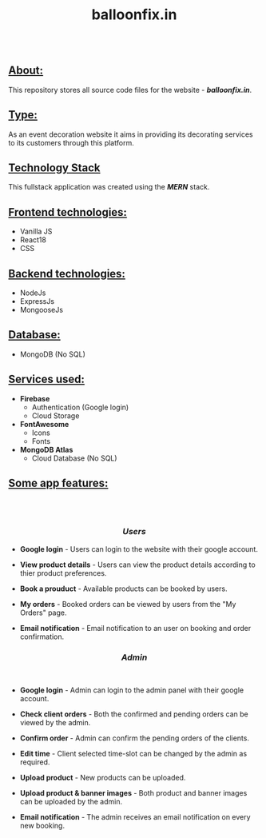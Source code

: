 <h1 align="center">balloonfix.in</h1><br><br>

<h2><u>About:</u></h2>

 This repository stores all source code files for the website - ***balloonfix.in***.

<h2><u>Type:</u></h2>

As an event decoration website it aims in providing its decorating services to its customers through this platform.
  
<h2><u>Technology Stack</u></h2>  

This fullstack application was created using the ***MERN*** stack.  
 
<h2><u>Frontend technologies:</u></h2>  

- Vanilla JS
- React18
- CSS  
  
  
<h2><u>Backend technologies:</u></h2>
  
- NodeJs
- ExpressJs
- MongooseJs
    
  
<h2><u>Database:</u></h2>  

- MongoDB (No SQL)
    
  
<h2><u>Services used:</u></h2>
   
- **Firebase**
     - Authentication (Google login)
     - Cloud Storage
- **FontAwesome**
     - Icons
     - Fonts
- **MongoDB Atlas**
     - Cloud Database (No SQL)  
  
  
<h2><u>Some app features:</u></h2><br><br>
<h3 align="center"><i>Users</i></h3>    

- **Google login** - Users can login to the website with their google account.  

- **View product details** - Users can view the product details according to thier product preferences.
- **Book a prouduct** - Available products can be booked by users.

- **My orders** - Booked orders can be viewed by users from the "My Orders" page.

- **Email notification** - Email notification to an user on booking and order confirmation.
    
 
<h3 align="center" ><i>Admin</i></h3> <br>
  
- **Google login** - Admin can login to the admin panel with their google account.

- **Check client orders** - Both the confirmed and pending orders can be viewed by the admin.

- **Confirm order** - Admin can confirm the pending orders of the clients.

- **Edit time** - Client selected time-slot can be changed by the admin as required.

- **Upload product** - New products can be uploaded.

- **Upload product & banner images** - Both product and banner images can be uploaded by the admin.

- **Email notification** - The admin receives an email notification on every new booking.

